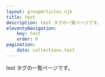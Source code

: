 ```yaml
---
layout: groupArticles.njk
title: test
description: test タグの一覧ページです。
eleventyNavigation:
    key: test
    order: 0
pagination:
    data: collections.test
---
```


test タグの一覧ページです。
